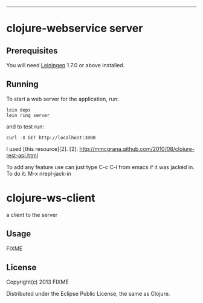 --------------------------------------------------------------------------------

# clojure-webservice server

## Prerequisites

You will need [Leiningen][1] 1.7.0 or above installed.

[1]: https://github.com/technomancy/leiningen

## Running

To start a web server for the application, run:

    lein deps
    lein ring server

and to test run:

    curl -X GET http://localhost:3000

I used [this resource][2].
[2]: http://mmcgrana.github.com/2010/08/clojure-rest-api.html

To add any feature use can just type C-c C-l from emacs if it was jacked in. To do it: M-x nrepl-jack-in

# clojure-ws-client

a client to the server

## Usage

FIXME

## License

Copyright(c) 2013 FIXME

Distributed under the Eclipse Public License, the same as Clojure.

